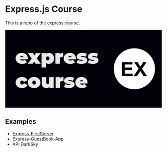 # Express.js Course

This is a repo of the express course.

![](./docs/express-course.jpg)

## Examples

- [Express-FirstServer](https://github.com/FaztTech/express-first-server)
- Express-GuestBook-App
- API DarkSky